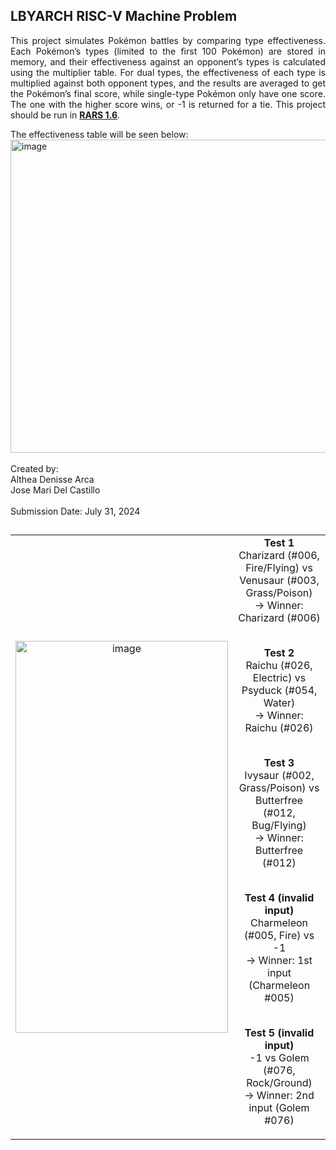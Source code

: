 ## LBYARCH RISC-V Machine Problem
<p align="justify">
This project simulates Pokémon battles by comparing type effectiveness. Each Pokémon’s types (limited to the first 100 Pokémon) are stored in memory, and their effectiveness against an opponent’s types is calculated using the multiplier table. For dual types, the effectiveness of each type is multiplied against both opponent types, and the results are averaged to get the Pokémon’s final score, while single-type Pokémon only have one score. The one with the higher score wins, or -1 is returned for a tie. This project should be run in <a href="https://github.com/TheThirdOne/rars/releases/download/v1.6/rars1_6.jar"><strong>RARS 1.6</strong></a>.
</p>
The effectiveness table will be seen below:
<img width="1027" height="501" alt="image" src="https://github.com/user-attachments/assets/ddd10c19-b821-4313-b3cb-c55b3440027f" />
<br><br>
Created by:<br> Althea Denisse Arca <br>
Jose Mari Del Castillo<br><br>
Submission Date: July 31, 2024

##

<div align="center">

<table width="100%">
  <tr>
    <td align="center" width="50%">
      <img width="340" height="627" alt="image" src="https://github.com/user-attachments/assets/362ad747-cffe-43e5-acac-b95736eb4dbc" />
    </td>
    <td align="center" width="50%">
<b>Test 1</b><br>
Charizard (#006, Fire/Flying) vs Venusaur (#003, Grass/Poison)<br>
→ Winner: Charizard (#006)<br><br>

<b>Test 2</b><br>
Raichu (#026, Electric) vs Psyduck (#054, Water)<br>
→ Winner: Raichu (#026)<br><br>

<b>Test 3</b><br>
Ivysaur (#002, Grass/Poison) vs Butterfree (#012, Bug/Flying)<br>
→ Winner: Butterfree (#012)<br><br>

<b>Test 4 (invalid input)</b><br>
Charmeleon (#005, Fire) vs -1<br>
→ Winner: 1st input (Charmeleon #005)<br><br>

<b>Test 5 (invalid input)</b><br>
-1 vs Golem (#076, Rock/Ground)<br>
→ Winner: 2nd input (Golem #076)<br>
    </td>
  </tr>
</table>

</div>
